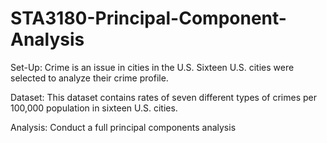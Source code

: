 # STA3180-Principal-Component-Analysis

Set-Up: Crime is an issue in cities in the U.S. Sixteen U.S. cities were selected to analyze their crime profile. 

Dataset: This dataset contains rates of seven different types of crimes per 100,000 population in sixteen U.S. cities. 

Analysis: Conduct a full principal components analysis 
